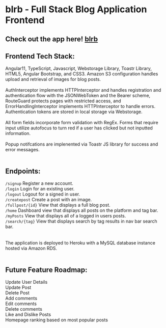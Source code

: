 # blrb - Full Stack Blog Application Frontend 

## Check out the app here! <a href="https://blog-project-frontend.herokuapp.com/">blrb</a>

## Frontend Tech Stack:
Angular11, TypeScript, Javascript, Webstorage Library, Toastr Library, HTML5, Angular Bootstrap, and CSS3.  Amazon S3 configuration handles upload and retrieval of images for blog posts. 
<br>
<br>
AuthInterceptor implements HTTPInterceptor and handles registration and authentication flow with the JSONWebToken and the Bearer scheme, RouteGuard protects pages with restricted access, and ErrorHandlingInterceptor implements HTTPInterceptor to handle errors. Authentication tokens are stored in local storage via Webstorage.
<br>
<br>
All form fields incorporate form validation with RegEx. Forms that require input utilize autofocus to turn red if a user has clicked but not inputted information.
<br>
<br>
Popup notifcations are implenented via Toastr JS library for success and error messages.
<br>
<br>
## Endpoints:
`/signup` Register a new account.<br>
`/login` Login for an existing user.<br>
`/logout` Logout for a signed in user.<br>
`/createpost` Create a post with an image.<br>
`/fullpost/{id}` View that displays a full blog post.<br>
`/home` Dashboard view that displays all posts on the platform and tag bar.<br>
`/myPosts` View that displays all of a logged in users posts.<br>
`/search/{tag}` View that displays search by tag results in nav bar search bar.<br>
<br>
<br>
The application is deployed to Heroku with a MySQL database instance hosted via Amazon RDS.
<br>
<br>
## Future Feature Roadmap:
Update User Details<br>
Update Post<br>
Delete Post<br>
Add comments<br>
Edit comments<br>
Delete comments<br>
Like and Dislike Posts<br>
Homepage ranking based on most popular posts<br>

